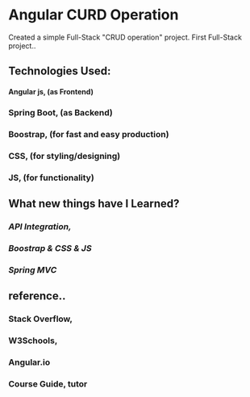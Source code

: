 # Angular CURD Operation

Created a simple Full-Stack "CRUD operation" project.
First Full-Stack project..

## Technologies Used:

#### Angular js,  (as Frontend)<br>
### Spring Boot, (as Backend)<br>
### Boostrap,    (for fast and easy production)<br>
### CSS,         (for styling/designing)<br>
### JS,          (for functionality)


## What new things have I Learned?

### <i>API Integration,<br>
### Boostrap & CSS & JS<br>
### Spring MVC
### </i>


## reference..

### Stack Overflow,<br>
### W3Schools,<br>
### Angular.io<br>
### Course Guide, tutor


